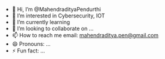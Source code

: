 - 👋 Hi, I’m @MahendradityaPendurthi
- 👀 I’m interested in Cybersecurity, IOT
- 🌱 I’m currently learning 
- 💞️ I’m looking to collaborate on ...
- 📫 How to reach me email: mahendraditya.pen@gmail.com
- 😄 Pronouns: ...
- ⚡ Fun fact: ...

<!---
MahendradityaPendurthi/MahendradityaPendurthi is a ✨ special ✨ repository because its `README.md` (this file) appears on your GitHub profile.
You can click the Preview link to take a look at your changes.
--->
